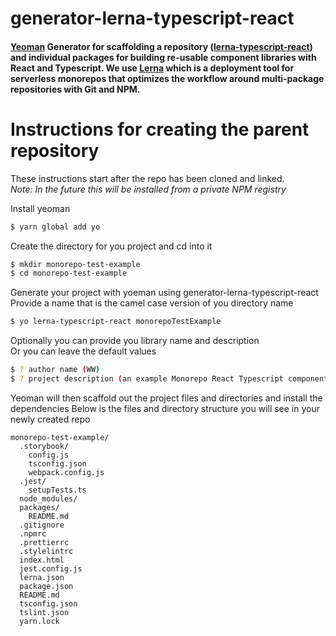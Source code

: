 # generator-lerna-typescript-react

#### [Yeoman] Generator for scaffolding a repository **([lerna-typescript-react])** and individual packages for building re-usable component libraries with React and Typescript. We use [Lerna] which is a deployment tool for serverless monorepos that optimizes the workflow around multi-package repositories with Git and NPM.

[yeoman]: https://yeoman.io/
[lerna-typescript-react]: https://github.com/nreochWW/lerna-typescript-react
[lerna]: https://github.com/lerna/lerna

# Instructions for creating the parent repository

These instructions start after the repo has been cloned and linked.\
_Note: In the future this will be installed from a private NPM registry_

Install yeoman

```sh
$ yarn global add yo
```

Create the directory for you project and cd into it

```sh
$ mkdir monorepo-test-example
$ cd monorepo-test-example
```

Generate your project with yoeman using generator-lerna-typescript-react\
Provide a name that is the camel case version of you directory name

```sh
$ yo lerna-typescript-react monorepoTestExample
```

Optionally you can provide you library name and description\
Or you can leave the default values

```sh
$ ? author name (WW)
$ ? project description (an example Monorepo React Typescript component library)
```

Yeoman will then scaffold out the project files and directories and install the dependencies
Below is the files and directory structure you will see in your newly created repo

```
monorepo-test-example/
  .storybook/
    config.js
    tsconfig.json
    webpack.config.js
  .jest/
    setupTests.ts
  node_modules/
  packages/
    README.md
  .gitignore
  .npmrc
  .prettierrc
  .stylelintrc
  index.html
  jest.config.js
  lerna.json
  package.json
  README.md
  tsconfig.json
  tslint.json
  yarn.lock
```
